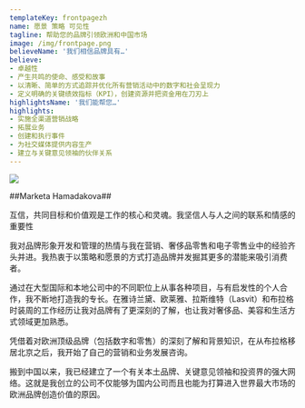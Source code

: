 ```yaml
---
templateKey: frontpagezh
name: 愿景 策略 可见性
tagline: 帮助您的品牌引领欧洲和中国市场
image: /img/frontpage.png
believeName: '我们相信品牌具有…'
believe:
- 卓越性
- 产生共鸣的使命、感受和故事
- 以清晰、简单的方式追踪并优化所有营销活动中的数字和社会呈现力
- 定义明确的关键绩效指标（KPI），创建资源并把资金用在刀刃上
highlightsName: '我们能帮您…'
highlights:
- 实施全渠道营销战略
- 拓展业务
- 创建和执行事件
- 为社交媒体提供内容生产
- 建立与关键意见领袖的伙伴关系
---
```

![](/img/about.jpg)

##Marketa Hamadakova##

互信，共同目标和价值观是工作的核心和灵魂。我坚信人与人之间的联系和情感的重要性

我对品牌形象开发和管理的热情与我在营销、奢侈品零售和电子零售业中的经验齐头并进。我热衷于以策略和愿景的方式打造品牌并发掘其更多的潜能来吸引消费者。

通过在大型国际和本地公司中的不同职位上从事各种项目，与有启发性的个人合作，我不断地打造我的专长。在雅诗兰黛、欧莱雅、拉斯维特（Lasvit）和布拉格时装周的工作经历让我对品牌有了更深刻的了解，也让我对奢侈品、美容和生活方式领域更加熟悉。

凭借着对欧洲顶级品牌（包括数字和零售）的深刻了解和背景知识，在从布拉格移居北京之后，我开始了自己的营销和业务发展咨询。

搬到中国以来，我已经建立了一个有关本土品牌、关键意见领袖和投资界的强大网络。这就是我创立的公司不仅能够为国内公司而且也能为打算进入世界最大市场的欧洲品牌创造价值的原因。